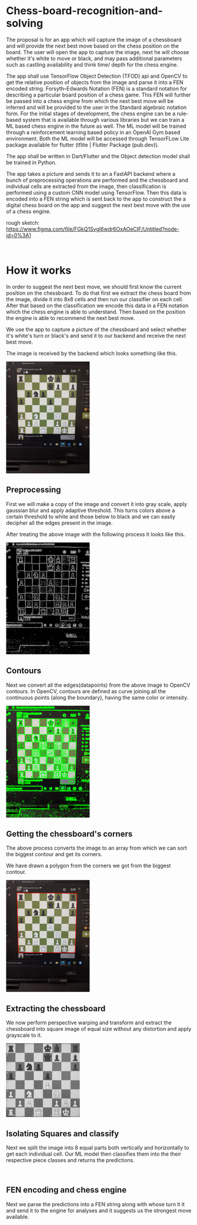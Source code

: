 # Chess-board-recognition-and-solving

The proposal is for an app which will capture the image of a chessboard and will provide the next best move based on the chess position on the board. The user will open the app to capture the image, next he will choose whether it's white to move or black, and may pass additional parameters such as castling availability and think time/ depth for the chess engine.

The app shall use TensorFlow Object Detection (TFOD) api and OpenCV to get the relative position of objects from the image and parse it into a FEN encoded string. Forsyth–Edwards Notation (FEN) is a standard notation for describing a particular board position of a chess game. This FEN will further be passed into a chess engine from which the next best move will be inferred and will be provided to the user in the Standard algebraic notation form. For the initial stages of development, the chess engine can be a rule-based system that is available through various libraries but we can train a ML based chess engine in the future as well. The ML model will be trained through a reinforcement learning based policy in an OpenAI Gym based environment. Both the ML model will be accessed through TensorFLow Lite package available for flutter (tflite | Flutter Package (pub.dev)).

The app shall be written in Dart/Flutter and the Object detection model shall be trained in Python.

The app takes a picture and sends it to an a FastAPI backend where a bunch of preprocessing operations are performed and the chessboard and individual cells are extracted from the image, then classification is performed using a custom CNN model using TensorFlow. Then this data is encoded into a FEN string which is sent back to the app to construct the a digital chess board on the app and suggest the next best move with the use of a chess engine.

rough sketch: https://www.figma.com/file/FGkQ1SvgI6wdr6OxAOeClF/Untitled?node-id=0%3A1

<br/>

# How it works

In order to suggest the next best move, we should first know the current position on the chessboard. To do that first we extract the chess board from the image, divide it into 8x8 cells and then run our classifier on each cell. After that based on the classification we encode this data in a FEN notation which the chess engine is able to understand. Then based on the position the engine is able to recommend the next best move.

We use the app to capture a picture of the chessboard and select whether it's white's turn or black's and send it to our backend and receive the next best move.

The image is received by the backend which looks something like this.

<img src="https://raw.githubusercontent.com/AdityaPunetha/AdityaPunetha/main/assets/chess/chessboard_captured.png" alt="captured" height="304" width="227"/>

<br/>

## Preprocessing

First we will make a copy of the image and convert it into gray scale, apply gaussian blur and apply adaptive threshold. This turns colors above a certain threshold to white and those below to black and we can easily decipher all the edges present in the image.

After treating the above image with the following process it looks like this.

<img src="https://raw.githubusercontent.com/AdityaPunetha/AdityaPunetha/main/assets/chess/chessboard_preprocessed.png" alt="preprocessed" height="304" width="227"/>

<br/>

## Contours

Next we convert all the edges(datapoints) from the above image to OpenCV contours. In OpenCV, contours are defined as curve joining all the continuous points (along the boundary), having the same color or intensity.

<img src="https://raw.githubusercontent.com/AdityaPunetha/AdityaPunetha/main/assets/chess/chessboard_contours.png" alt="contours" height="304" width="227"/>

<br/>

## Getting the chessboard's corners

The above process converts the image to an array from which we can sort the biggest contour and get its corners.

We have drawn a polygon from the corners we got from the biggest contour.

<img src="https://raw.githubusercontent.com/AdityaPunetha/AdityaPunetha/main/assets/chess/chessboard_poly.png" alt="poly" height="304" width="227"/>

<br/>

## Extracting the chessboard

We now perform perspective warping and transform and extract the chessboard into square image of equal size without any distortion and apply grayscale to it.

<img src="https://raw.githubusercontent.com/AdityaPunetha/AdityaPunetha/main/assets/chess/chessboard_warp.png" alt="warp" height="200" width="200"/>

<br/>

## Isolating Squares and classify

Next we split the image into 8 equal parts both vertically and horizontally to get each individual cell. Our ML model then classifies them into the their respective piece classes and returns the predictions.

<br/>

## FEN encoding and chess engine

Next we parse the predictions into a FEN string along with whose turn it it and send it to the engine for analyses and it suggests us the strongest move available.

